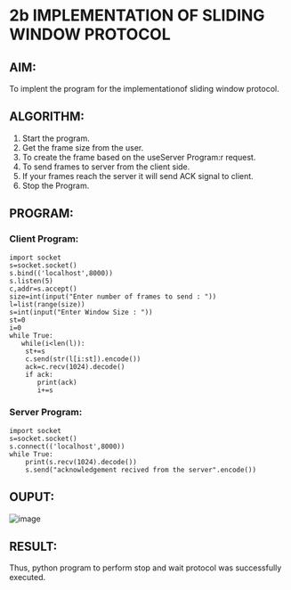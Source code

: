# 2b IMPLEMENTATION OF SLIDING WINDOW PROTOCOL

## AIM:
To implent the program for the implementationof sliding window protocol.

## ALGORITHM:
1. Start the program.
2. Get the frame size from the user.
3. To create the frame based on the useServer Program:r request.
4. To send frames to server from the client side.
5. If your frames reach the server it will send ACK signal to client.
6. Stop the Program.

## PROGRAM:
### Client Program:
```
import socket
s=socket.socket()
s.bind(('localhost',8000))
s.listen(5)
c,addr=s.accept()
size=int(input("Enter number of frames to send : "))
l=list(range(size))
s=int(input("Enter Window Size : "))
st=0
i=0
while True:
   while(i<len(l)):
    st+=s
    c.send(str(l[i:st]).encode())
    ack=c.recv(1024).decode()
    if ack:
       print(ack)
       i+=s

```
### Server Program:
```
import socket
s=socket.socket()
s.connect(('localhost',8000))
while True: 
    print(s.recv(1024).decode())
    s.send("acknowledgement recived from the server".encode())

```

## OUPUT:
![image](https://github.com/Priya-Loganathan/2b_SLIDING_WINDOW_PROTOCOL/assets/121166075/a70911c3-bbd9-4e1c-a205-87aa0f456b5f)

## RESULT:
Thus, python program to perform stop and wait protocol was successfully executed.
